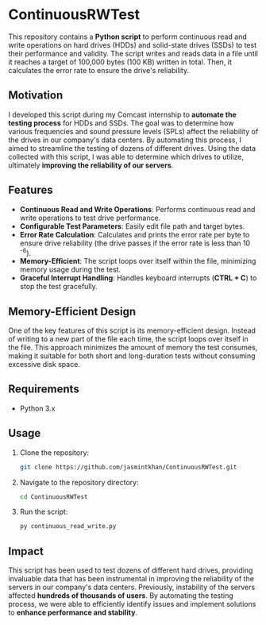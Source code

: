 # ContinuousRWTest

This repository contains a **Python script** to perform continuous read and write operations on hard drives (HDDs) and solid-state drives (SSDs) to test their performance and validity. The script writes and reads data in a file until it reaches a target of 100,000 bytes (100 KB) written in total. Then, it calculates the error rate to ensure the drive's reliability.

## Motivation
I developed this script during my Comcast internship to **automate the testing process** for HDDs and SSDs. The goal was to determine how various frequencies and sound pressure levels (SPLs) affect the reliability of the drives in our company's data centers. By automating this process, I aimed to streamline the testing of dozens of different drives. Using the data collected with this script, I was able to determine which drives to utilize, ultimately **improving the reliability of our servers**.

## Features
- **Continuous Read and Write Operations**: Performs continuous read and write operations to test drive performance.
- **Configurable Test Parameters**: Easily edit file path and target bytes.
- **Error Rate Calculation**: Calculates and prints the error rate per byte to ensure drive reliability  (the drive passes if the error rate is less than 10<sup> -6</sup>).
- **Memory-Efficient**: The script loops over itself within the file, minimizing memory usage during the test.
- **Graceful Interrupt Handling**: Handles keyboard interrupts (**CTRL + C**) to stop the test gracefully.

## Memory-Efficient Design
One of the key features of this script is its memory-efficient design. Instead of writing to a new part of the file each time, the script loops over itself in the file. This approach minimizes the amount of memory the test consumes, making it suitable for both short and long-duration tests without consuming excessive disk space.

## Requirements
- Python 3.x

## Usage
1. Clone the repository:
   ```sh
   git clone https://github.com/jasmintkhan/ContinuousRWTest.git
2. Navigate to the repository directory:
   ```sh
   cd ContinuousRWTest
4. Run the script:
   ```sh
   py continuous_read_write.py

## Impact
This script has been used to test dozens of different hard drives, providing invaluable data that has been instrumental in improving the reliability of the servers in our company's data centers. Previously, instability of the servers affected **hundreds of thousands of users**. By automating the testing process, we were able to efficiently identify issues and implement solutions to **enhance performance and stability**.
